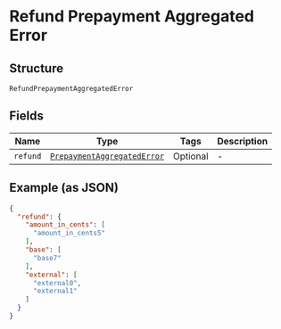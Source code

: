 
# Refund Prepayment Aggregated Error

## Structure

`RefundPrepaymentAggregatedError`

## Fields

| Name | Type | Tags | Description |
|  --- | --- | --- | --- |
| `refund` | [`PrepaymentAggregatedError`](../../doc/models/prepayment-aggregated-error.md) | Optional | - |

## Example (as JSON)

```json
{
  "refund": {
    "amount_in_cents": [
      "amount_in_cents5"
    ],
    "base": [
      "base7"
    ],
    "external": [
      "external0",
      "external1"
    ]
  }
}
```

